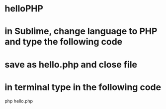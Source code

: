 # helloPHP

# in Sublime, change language to PHP and type the following code
 <?php  
 echo 'Hello World';  
 ?>  

# save as hello.php and close file

# in terminal type in the following code
php hello.php
